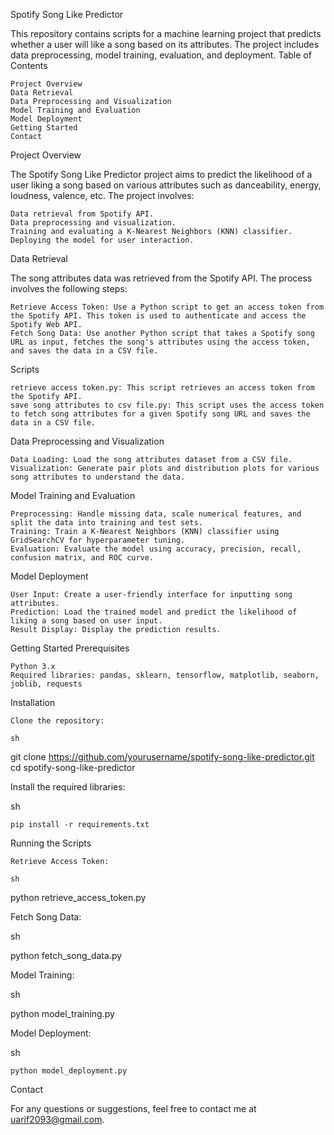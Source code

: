 Spotify Song Like Predictor

This repository contains scripts for a machine learning project that predicts whether a user will like a song based on its attributes. The project includes data preprocessing, model training, evaluation, and deployment.
Table of Contents

    Project Overview
    Data Retrieval
    Data Preprocessing and Visualization
    Model Training and Evaluation
    Model Deployment
    Getting Started
    Contact

Project Overview

The Spotify Song Like Predictor project aims to predict the likelihood of a user liking a song based on various attributes such as danceability, energy, loudness, valence, etc. The project involves:

    Data retrieval from Spotify API.
    Data preprocessing and visualization.
    Training and evaluating a K-Nearest Neighbors (KNN) classifier.
    Deploying the model for user interaction.

Data Retrieval

The song attributes data was retrieved from the Spotify API. The process involves the following steps:

    Retrieve Access Token: Use a Python script to get an access token from the Spotify API. This token is used to authenticate and access the Spotify Web API.
    Fetch Song Data: Use another Python script that takes a Spotify song URL as input, fetches the song's attributes using the access token, and saves the data in a CSV file.

Scripts

    retrieve access token.py: This script retrieves an access token from the Spotify API.
    save song attributes to csv file.py: This script uses the access token to fetch song attributes for a given Spotify song URL and saves the data in a CSV file.

Data Preprocessing and Visualization

    Data Loading: Load the song attributes dataset from a CSV file.
    Visualization: Generate pair plots and distribution plots for various song attributes to understand the data.

Model Training and Evaluation

    Preprocessing: Handle missing data, scale numerical features, and split the data into training and test sets.
    Training: Train a K-Nearest Neighbors (KNN) classifier using GridSearchCV for hyperparameter tuning.
    Evaluation: Evaluate the model using accuracy, precision, recall, confusion matrix, and ROC curve.

Model Deployment

    User Input: Create a user-friendly interface for inputting song attributes.
    Prediction: Load the trained model and predict the likelihood of liking a song based on user input.
    Result Display: Display the prediction results.

Getting Started
Prerequisites

    Python 3.x
    Required libraries: pandas, sklearn, tensorflow, matplotlib, seaborn, joblib, requests

Installation

    Clone the repository:

    sh

git clone https://github.com/yourusername/spotify-song-like-predictor.git
cd spotify-song-like-predictor

Install the required libraries:

sh

    pip install -r requirements.txt

Running the Scripts

    Retrieve Access Token:

    sh

python retrieve_access_token.py

Fetch Song Data:

sh

python fetch_song_data.py

Model Training:

sh

python model_training.py

Model Deployment:

sh

    python model_deployment.py

Contact

For any questions or suggestions, feel free to contact me at uarif2093@gmail.com.
